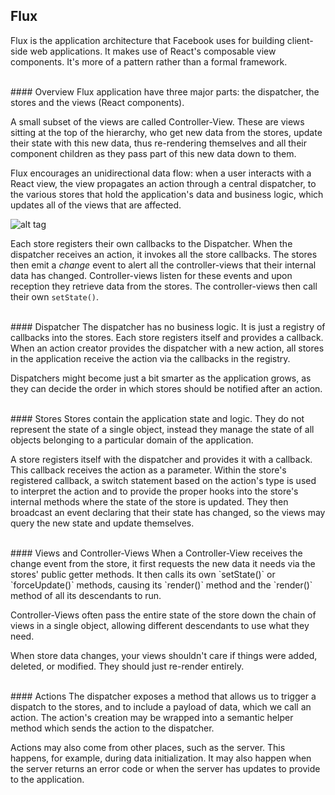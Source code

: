 ## Flux
Flux is the application architecture that Facebook uses for building client-side web applications. It makes use of React's composable view components. It's more of a pattern rather than a formal framework.

<br />
#### Overview
Flux application have three major parts: the dispatcher, the stores and the views (React components).

A small subset of the views are called Controller-View. These are views sitting at the top of the hierarchy, who get new data from the stores, update their state with this new data, thus re-rendering themselves and all their component children as they pass part of this new data down to them.

Flux encourages an unidirectional data flow: when a user interacts with a React view, the view propagates an action through a central dispatcher, to the various stores that hold the application's data and business logic, which updates all of the views that are affected.

![alt tag](http://facebook.github.io/flux/img/flux-simple-f8-diagram-with-client-action-1300w.png)

Each store registers their own callbacks to the Dispatcher. When the dispatcher receives an action, it invokes all the store callbacks. The stores then emit a _change_ event to alert all the controller-views that their internal data has changed. Controller-views listen for these events and upon reception they retrieve data from the stores. The controller-views then call their own `setState()`.

<br />
#### Dispatcher
The dispatcher has no business logic. It is just a registry of callbacks into the stores. Each store registers itself and provides a callback. When an action creator provides the dispatcher with a new action, all stores in the application receive the action via the callbacks in the registry.

Dispatchers might become just a bit smarter as the application grows, as they can decide the order in which stores should be notified after an action.

<br />
#### Stores
Stores contain the application state and logic. They do not represent the state of a single object, instead they manage the state of all objects belonging to a particular domain of the application.

A store registers itself with the dispatcher and provides it with a callback. This callback receives the action as a parameter. Within the store's registered callback, a switch statement based on the action's type is used to interpret the action and to provide the proper hooks into the store's internal methods where the state of the store is updated. They then broadcast an event declaring that their state has changed, so the views may query the new state and update themselves.

<br />
#### Views and Controller-Views
When a Controller-View receives the change event from the store, it first requests the new data it needs via the stores' public getter methods. It then calls its own `setState()` or `forceUpdate()` methods, causing its `render()` method and the `render()` method of all its descendants to run.

Controller-Views often pass the entire state of the store down the chain of views in a single object, allowing different descendants to use what they need.

When store data changes, your views shouldn't care if things were added, deleted, or modified. They should just re-render entirely.

<br />
#### Actions
The dispatcher exposes a method that allows us to trigger a dispatch to the stores, and to include a payload of data, which we call an action. The action's creation may be wrapped into a semantic helper method which sends the action to the dispatcher.

Actions may also come from other places, such as the server. This happens, for example, during data initialization. It may also happen when the server returns an error code or when the server has updates to provide to the application.

